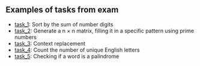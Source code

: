 ## Examples of tasks from exam

- [task_1](https://github.com/KozlovaNastya/BSU/tree/main/fundamentals/exam/task_1): Sort by the sum of number digits
- [task_2](https://github.com/KozlovaNastya/BSU/tree/main/fundamentals/exam/task_2): Generate a n × n matrix, filling it in a specific pattern using prime numbers
- [task_3](https://github.com/KozlovaNastya/BSU/tree/main/fundamentals/exam/task_3): Context replacement
- [task_4](https://github.com/KozlovaNastya/BSU/tree/main/fundamentals/exam/task_4): Count the number of unique English letters
- [task_5](https://github.com/KozlovaNastya/BSU/tree/main/fundamentals/exam/task_5): Checking if a word is a palindrome
